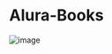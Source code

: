 # Alura-Books
![image](https://user-images.githubusercontent.com/123406889/216851161-e2d3f51e-55b6-475b-afd8-9b6224c11021.png)
